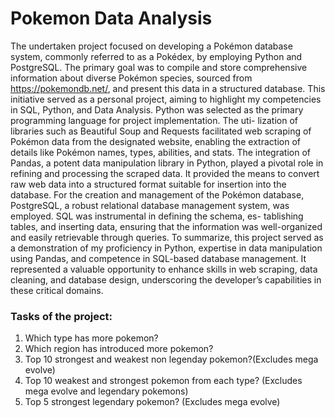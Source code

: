 # Pokemon Data Analysis
The undertaken project focused on developing a Pokémon database system, commonly referred to
as a Pokédex, by employing Python and PostgreSQL. The primary goal was to compile and store
comprehensive information about diverse Pokémon species, sourced from https://pokemondb.net/,
and present this data in a structured database. This initiative served as a personal project, aiming
to highlight my competencies in SQL, Python, and Data Analysis.
Python was selected as the primary programming language for project implementation. The uti-
lization of libraries such as Beautiful Soup and Requests facilitated web scraping of Pokémon data
from the designated website, enabling the extraction of details like Pokémon names, types, abilities,
and stats.
The integration of Pandas, a potent data manipulation library in Python, played a pivotal role in
refining and processing the scraped data. It provided the means to convert raw web data into a
structured format suitable for insertion into the database.
For the creation and management of the Pokémon database, PostgreSQL, a robust relational
database management system, was employed. SQL was instrumental in defining the schema, es-
tablishing tables, and inserting data, ensuring that the information was well-organized and easily
retrievable through queries.
To summarize, this project served as a demonstration of my proficiency in Python, expertise in data
manipulation using Pandas, and competence in SQL-based database management. It represented
a valuable opportunity to enhance skills in web scraping, data cleaning, and database design,
underscoring the developer’s capabilities in these critical domains.

### Tasks of the project:
1. Which type has more pokemon?
2. Which region has introduced more pokemon?
3. Top 10 strongest and weakest non legenday pokemon?(Excludes mega evolve)
4. Top 10 weakest and strongest pokemon from each type? (Excludes mega evolve and legendary
pokemons)
5. Top 5 strongest legendary pokemon? (Excludes mega evolve)
